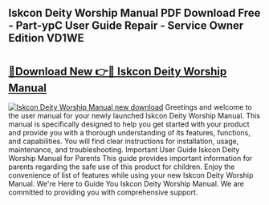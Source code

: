 ## Iskcon Deity Worship Manual PDF Download Free - Part-ypC User Guide Repair - Service Owner Edition VD1WE

# <h2><a href="http://bc1679.oget.top/?id=Iskcon+Deity+Worship+Manual">🔗Download New 👉🔴 Iskcon Deity Worship Manual</a></h2>

[![Iskcon Deity Worship Manual new download](https://i.imgur.com/5g1atiW.png)](http://bc1679.oget.top/?id=Iskcon+Deity+Worship+Manual)
Greetings and welcome to the user manual for your newly launched Iskcon Deity Worship Manual. This manual is specifically designed to help you get started with your product and provide you with a thorough understanding of its features, functions, and capabilities. You will find clear instructions for installation, usage, maintenance, and troubleshooting. Important User Guide Iskcon Deity Worship Manual for Parents This guide provides important information for parents regarding the safe use of this product for children. Enjoy the convenience of list of features while using your new Iskcon Deity Worship Manual. We're Here to Guide You Iskcon Deity Worship Manual. We are committed to providing you with comprehensive support.
